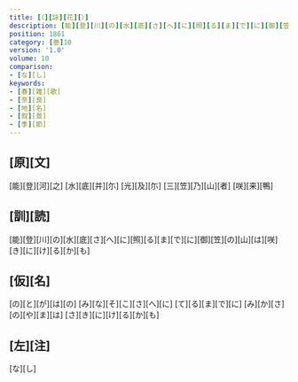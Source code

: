 ```yaml
---
title: [（][詠][花][）]
description: [能][登][川][の][水][底][さ][へ][に][照][る][ま][で][に][御][笠][の][山][は][咲][き][に][け][る][か][も]
position: 1861
category: [巻]10
version: '1.0'
volume: 10
comparison:
- [な][し]
keywords:
- [春][雑][歌]
- [奈][良]
- [地][名]
- [叙][景]
- [季][節]
---
```


## [原][文]

[能][登][河][之] [水][底][并][尓] [光][及][尓] [三][笠][乃][山][者] [咲][来][鴨]

## [訓][読]

[能][登][川][の][水][底][さ][へ][に][照][る][ま][で][に][御][笠][の][山][は][咲][き][に][け][る][か][も]

## [仮][名]

[の][と][が][は][の] [み][な][そ][こ][さ][へ][に] [て][る][ま][で][に] [み][か][さ][の][や][ま][は] [さ][き][に][け][る][か][も]

## [左][注]

[な][し]
